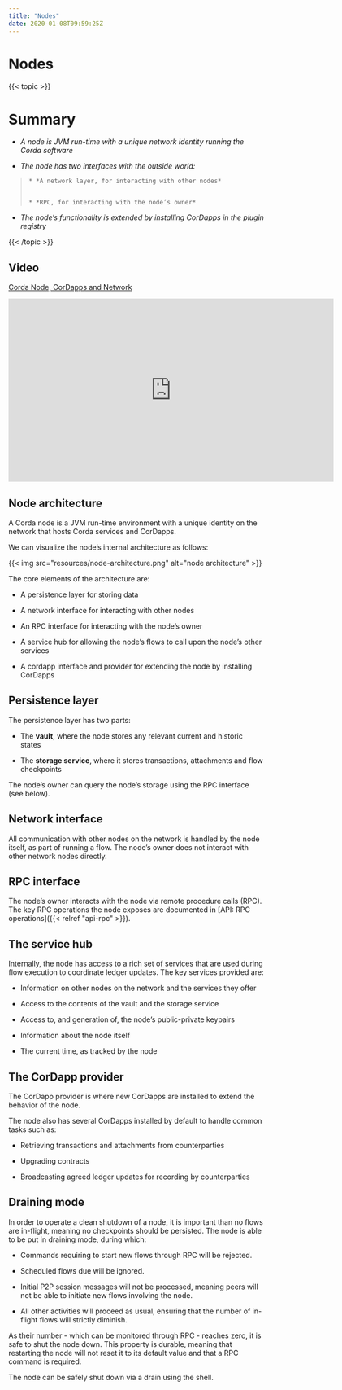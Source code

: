 ```yaml
---
title: "Nodes"
date: 2020-01-08T09:59:25Z
---
```



# Nodes

{{< topic >}}
# Summary

* *A node is JVM run-time with a unique network identity running the Corda software*


* *The node has two interfaces with the outside world:*

> 
> 
>     * *A network layer, for interacting with other nodes*
> 
> 
>     * *RPC, for interacting with the node’s owner*
> 
> 

* *The node’s functionality is extended by installing CorDapps in the plugin registry*



{{< /topic >}}

## Video
<p><a href="https://vimeo.com/214168860">Corda Node, CorDapps and Network</a></p>

<iframe src="https://player.vimeo.com/video/214168860" width="640" height="360" frameborder="0" webkitallowfullscreen="true" mozallowfullscreen="true" allowfullscreen="true"></iframe>


<p></p>

## Node architecture
A Corda node is a JVM run-time environment with a unique identity on the network that hosts Corda services and
                CorDapps.

We can visualize the node’s internal architecture as follows:

{{< img src="resources/node-architecture.png" alt="node architecture" >}}

The core elements of the architecture are:


* A persistence layer for storing data


* A network interface for interacting with other nodes


* An RPC interface for interacting with the node’s owner


* A service hub for allowing the node’s flows to call upon the node’s other services


* A cordapp interface and provider for extending the node by installing CorDapps



## Persistence layer
The persistence layer has two parts:


* The **vault**, where the node stores any relevant current and historic states


* The **storage service**, where it stores transactions, attachments and flow checkpoints


The node’s owner can query the node’s storage using the RPC interface (see below).


## Network interface
All communication with other nodes on the network is handled by the node itself, as part of running a flow. The
                node’s owner does not interact with other network nodes directly.


## RPC interface
The node’s owner interacts with the node via remote procedure calls (RPC). The key RPC operations the node exposes
                are documented in [API: RPC operations]({{< relref "api-rpc" >}}).


## The service hub
Internally, the node has access to a rich set of services that are used during flow execution to coordinate ledger
                updates. The key services provided are:


* Information on other nodes on the network and the services they offer


* Access to the contents of the vault and the storage service


* Access to, and generation of, the node’s public-private keypairs


* Information about the node itself


* The current time, as tracked by the node



## The CorDapp provider
The CorDapp provider is where new CorDapps are installed to extend the behavior of the node.

The node also has several CorDapps installed by default to handle common tasks such as:


* Retrieving transactions and attachments from counterparties


* Upgrading contracts


* Broadcasting agreed ledger updates for recording by counterparties



## Draining mode
In order to operate a clean shutdown of a node, it is important than no flows are in-flight, meaning no checkpoints should
                be persisted. The node is able to be put in draining mode, during which:


* Commands requiring to start new flows through RPC will be rejected.


* Scheduled flows due will be ignored.


* Initial P2P session messages will not be processed, meaning peers will not be able to initiate new flows involving the node.


* All other activities will proceed as usual, ensuring that the number of in-flight flows will strictly diminish.


As their number - which can be monitored through RPC - reaches zero, it is safe to shut the node down.
                This property is durable, meaning that restarting the node will not reset it to its default value and that a RPC command is required.

The node can be safely shut down via a drain using the shell.


